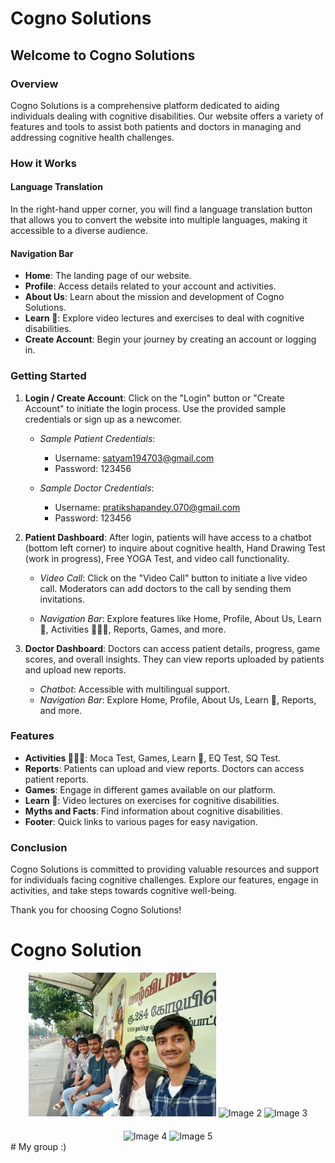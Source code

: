 # Cogno Solutions

## Welcome to Cogno Solutions

### Overview

Cogno Solutions is a comprehensive platform dedicated to aiding individuals dealing with cognitive disabilities. Our website offers a variety of features and tools to assist both patients and doctors in managing and addressing cognitive health challenges.

### How it Works

#### Language Translation

In the right-hand upper corner, you will find a language translation button that allows you to convert the website into multiple languages, making it accessible to a diverse audience.

#### Navigation Bar

- **Home**: The landing page of our website.
- **Profile**: Access details related to your account and activities.
- **About Us**: Learn about the mission and development of Cogno Solutions.
- **Learn 📖**: Explore video lectures and exercises to deal with cognitive disabilities.
- **Create Account**: Begin your journey by creating an account or logging in.

### Getting Started

1. **Login / Create Account**: Click on the "Login" button or "Create Account" to initiate the login process. Use the provided sample credentials or sign up as a newcomer.

   - *Sample Patient Credentials*:
     - Username: satyam194703@gmail.com
     - Password: 123456

   - *Sample Doctor Credentials*:
     - Username: pratikshapandey.070@gmail.com
     - Password: 123456

2. **Patient Dashboard**: After login, patients will have access to a chatbot (bottom left corner) to inquire about cognitive health, Hand Drawing Test (work in progress), Free YOGA Test, and video call functionality.

   - *Video Call*: Click on the "Video Call" button to initiate a live video call. Moderators can add doctors to the call by sending them invitations.

   - *Navigation Bar*: Explore features like Home, Profile, About Us, Learn 📖, Activities 🤾🏻‍♂️, Reports, Games, and more.

3. **Doctor Dashboard**: Doctors can access patient details, progress, game scores, and overall insights. They can view reports uploaded by patients and upload new reports.

   - *Chatbot*: Accessible with multilingual support.
   - *Navigation Bar*: Explore Home, Profile, About Us, Learn 📖, Reports, and more.

### Features

- **Activities 🤾🏻‍♂️**: Moca Test, Games, Learn 📖, EQ Test, SQ Test.
- **Reports**: Patients can upload and view reports. Doctors can access patient reports.
- **Games**: Engage in different games available on our platform.
- **Learn 📖**: Video lectures on exercises for cognitive disabilities.
- **Myths and Facts**: Find information about cognitive disabilities.
- **Footer**: Quick links to various pages for easy navigation.

### Conclusion

Cogno Solutions is committed to providing valuable resources and support for individuals facing cognitive challenges. Explore our features, engage in activities, and take steps towards cognitive well-being.

Thank you for choosing Cogno Solutions!

# Cogno Solution
<div align="center">
    <img src=  "Screenshots/WhatsApp Image 2024-06-30 at 08.44.55_1e00f02d.jpg" alt="Image 1" width="300" height="230"/>
    <img src="Screenshots/WhatsApp%20Image%202024-06-30%20at%2008.48.10_d560a4ea.jpeg" alt="Image 2" width="300" height="230"/>
    <img src="Screenshots/WhatsApp%20Image%202024-06-30%20at%2008.48.11_5c9e2fb4.jpeg" alt="Image 3" width="300" height="230"/>
</div>

<div align="center" style="margin-top: 20px;">
    <img src="Screenshots/WhatsApp%20Image%202024-06-30%20at%2008.48.11_ad42a059.jpeg" alt="Image 4" width="300" height="230"/>
    <img src="Screenshots/WhatsApp%20Image%202024-06-30%20at%2008.48.11_caae87e2.jpeg" alt="Image 5" width="300" height="230"/>
</div>
# My group :)
